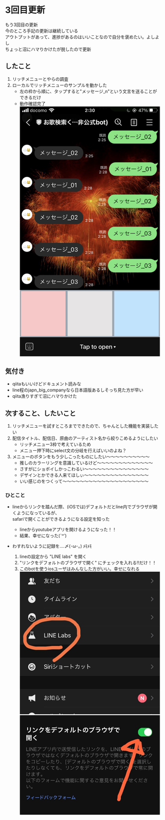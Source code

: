 # 3回目更新

もう3回目の更新</br>
今のところ手記の更新は継続している</br>
アウトプットがあって、進捗があるのはいいことなので自分を褒めたい。よしよし</br>
ちょっと沼にハマりかけたが脱したので更新</br>

## したこと
1. リッチメニューとやらの調査
2. ローカルでリッチメニューのサンプルを動かした
    - 左の枠から順に、タップすると"メッセージ_n"という文言を送ることができるだけ
    - 動作確認完了</br>
![リッチメニュー](画像/img_03.png)

## 気付き
- qiitaもいいけどドキュメント読みな
- line程のjapn_big_companyなら日本語版あるしそっち見た方が早い
- qiita漁りすぎて沼にハマりかけた

## 次すること、したいこと
1. リッチメニューを試すところまでできたので、ちゃんとした機能を実装したい
2. 配信タイトル、配信日、原曲のアーティスト名から絞りこめるようにしたい
    - リッチメニュー3枠で考えているため
    - メニュー押下時にselect文の分岐を行えばいいのよね？
3. メニューのボタンをもう少しこったものにしたい〜〜〜〜〜〜〜〜〜〜
    - 推しのカラーリングを意識しているけど〜〜〜〜〜〜〜〜〜〜〜〜〜
    - さすがにショボイしかっこわるい〜〜〜〜〜〜〜〜〜〜〜〜〜〜〜
    - デザインとかできる人来てほしぃ〜〜〜〜〜〜〜〜〜〜〜〜〜〜〜
    - いい感じのをつくって〜〜〜〜〜〜〜〜〜〜〜〜〜〜〜〜〜〜〜〜

### ひとこと
- lineからリンクを踏んだ際、(iOSでは)デフォルトだとline内でブラウザが開くようになっているが、</br>
    safariで開くことができるようになる設定を知った
    - lineからyoutubeアプリを開けるようになった！！
    - 結果、幸せになった(*´꒳`*)

- わすれないように記録を....〆(･ω･。) ﾒﾓﾒﾓ
    1. lineの設定から "LINE labs" を開く
    2. "リンクをデフォルトのブラウザで開く" にチェックを入れる!!だけ！！
    3. このbotを使うiosユーザはみんなした方がいい。幸せになれる</br>
![happy_01](画像/img_04.png)
![happy_02](画像/img_05.png)

